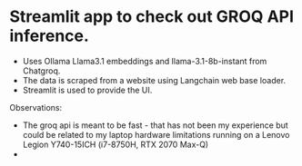 # Streamlit app to check out GROQ API inference.

- Uses Ollama Llama3.1 embeddings and llama-3.1-8b-instant from Chatgroq.
- The data is scraped from a website using Langchain web base loader.
- Streamlit is used to provide the UI.

Observations:

- The groq api is meant to be fast - that has not been my experience but could be related to my laptop hardware limitations running on a Lenovo Legion Y740-15ICH (i7-8750H, RTX 2070 Max-Q)
- 
